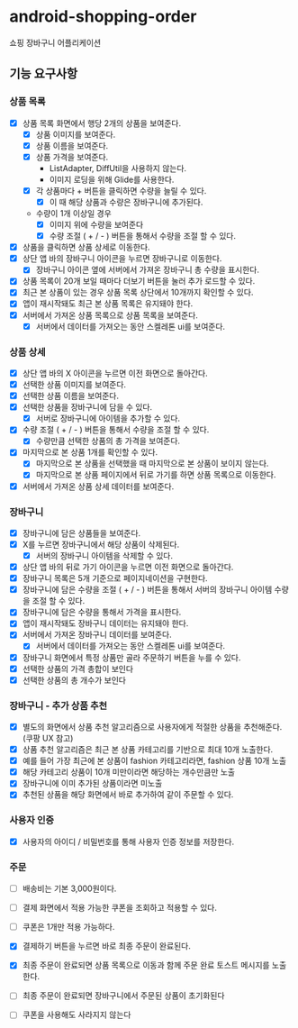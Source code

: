 # android-shopping-order

쇼핑 장바구니 어플리케이션

## 기능 요구사항

### 상품 목록

- [x] 상품 목록 화면에서 행당 2개의 상품을 보여준다.
    - [x] 상품 이미지를 보여준다.
    - [x] 상품 이름을 보여준다.
    - [x] 상품 가격을 보여준다.
        - ListAdapter, DiffUtil을 사용하지 않는다.
        - 이미지 로딩을 위해 Glide를 사용한다.
    - [x] 각 상품마다 + 버튼을 클릭하면 수량을 늘릴 수 있다.
        - [x] 이 때 해당 상품과 수량은 장바구니에 추가된다.
    - 수량이 1개 이상일 경우
        - [x] 이미지 위에 수량을 보여준다
        - [x] 수량 조절 ( + / - ) 버튼을 통해서 수량을 조절 할 수 있다.
- [x] 상품을 클릭하면 상품 상세로 이동한다.
- [x] 상단 앱 바의 장바구니 아이콘을 누르면 장바구니로 이동한다.
    - [x] 장바구니 아이콘 옆에 서버에서 가져온 장바구니 총 수량을 표시한다.
- [x] 상품 목록이 20개 보일 때마다 더보기 버튼을 눌러 추가 로드할 수 있다.
- [x] 최근 본 상품이 있는 경우 상품 목록 상단에서 10개까지 확인할 수 있다.
- [x] 앱이 재시작돼도 최근 본 상품 목록은 유지돼야 한다.
- [x] 서버에서 가져온 상품 목록으로 상품 목록을 보여준다.
    - [x] 서버에서 데이터를 가져오는 동안 스켈레톤 ui를 보여준다.

### 상품 상세

- [x] 상단 앱 바의 X 아이콘을 누르면 이전 화면으로 돌아간다.
- [x] 선택한 상품 이미지를 보여준다.
- [x] 선택한 상품 이름을 보여준다.
- [x] 선택한 상품을 장바구니에 담을 수 있다.
    - [x] 서버로 장바구니에 아이템을 추가할 수 있다.
- [x] 수량 조절 ( + / - ) 버튼을 통해서 수량을 조절 할 수 있다.
    - [x] 수량만큼 선택한 상품의 총 가격을 보여준다.
- [x] 마지막으로 본 상품 1개를 확인할 수 있다.
    - [x] 마지막으로 본 상품을 선택했을 때 마지막으로 본 상품이 보이지 않는다.
    - [x] 마지막으로 본 상품 페이지에서 뒤로 가기를 하면 상품 목록으로 이동한다.
- [x] 서버에서 가져온 상품 상세 데이터를 보여준다.

### 장바구니

- [x] 장바구니에 담은 상품들을 보여준다.
- [x] X를 누르면 장바구니에서 해당 상품이 삭제된다.
    - [x] 서버의 장바구니 아이템을 삭제할 수 있다.
- [x] 상단 앱 바의 뒤로 가기 아이콘을 누르면 이전 화면으로 돌아간다.
- [x] 장바구니 목록은 5개 기준으로 페이지네이션을 구현한다.
- [x] 장바구니에 담은 수량을 조절 ( + / - ) 버튼을 통해서 서버의 장바구니 아이템 수량을 조절 할 수 있다.
- [x] 장바구니에 담은 수량을 통해서 가격을 표시한다.
- [x] 앱이 재시작돼도 장바구니 데이터는 유지돼야 한다.
- [x] 서버에서 가져온 장바구니 데이터를 보여준다.
    - [x] 서버에서 데이터를 가져오는 동안 스켈레톤 ui를 보여준다.
- [x] 장바구니 화면에서 특정 상품만 골라 주문하기 버튼을 누를 수 있다.
- [x] 선택한 상품의 가격 총합이 보인다
- [x] 선택한 상품의 총 개수가 보인다

### 장바구니 - 추가 상품 추천

- [x] 별도의 화면에서 상품 추천 알고리즘으로 사용자에게 적절한 상품을 추천해준다. (쿠팡 UX 참고)
- [x] 상품 추천 알고리즘은 최근 본 상품 카테고리를 기반으로 최대 10개 노출한다.
- [x] 예를 들어 가장 최근에 본 상품이 fashion 카테고리라면, fashion 상품 10개 노출
- [x] 해당 카테고리 상품이 10개 미만이라면 해당하는 개수만큼만 노출
- [x] 장바구니에 이미 추가된 상품이라면 미노출
- [x] 추천된 상품을 해당 화면에서 바로 추가하여 같이 주문할 수 있다.

### 사용자 인증

- [x] 사용자의 아이디 / 비밀번호를 통해 사용자 인증 정보를 저장한다.

### 주문

- [ ] 배송비는 기본 3,000원이다.
- [ ] 결제 화면에서 적용 가능한 쿠폰을 조회하고 적용할 수 있다.
- [ ] 쿠폰은 1개만 적용 가능하다.
- [x] 결제하기 버튼을 누르면 바로 최종 주문이 완료된다.
- [x] 최종 주문이 완료되면 상품 목록으로 이동과 함께 주문 완료 토스트 메시지를 노출한다.
- [ ] 최종 주문이 완료되면 장바구니에서 주문된 상품이 초기화된다
- [ ] 쿠폰을 사용해도 사라지지 않는다


